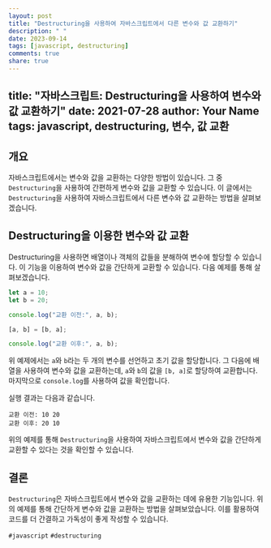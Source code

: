 ```yaml
---
layout: post
title: "Destructuring을 사용하여 자바스크립트에서 다른 변수와 값 교환하기"
description: " "
date: 2023-09-14
tags: [javascript, destructuring]
comments: true
share: true
---
```

title: "자바스크립트: Destructuring을 사용하여 변수와 값 교환하기"
date: 2021-07-28
author: Your Name
tags: javascript, destructuring, 변수, 값 교환
---

## 개요

자바스크립트에서는 변수와 값을 교환하는 다양한 방법이 있습니다. 그 중 `Destructuring`을 사용하여 간편하게 변수와 값을 교환할 수 있습니다. 이 글에서는 `Destructuring`을 사용하여 자바스크립트에서 다른 변수와 값 교환하는 방법을 살펴보겠습니다.

## Destructuring을 이용한 변수와 값 교환

Destructuring을 사용하면 배열이나 객체의 값들을 분해하여 변수에 할당할 수 있습니다. 이 기능을 이용하여 변수와 값을 간단하게 교환할 수 있습니다. 다음 예제를 통해 살펴보겠습니다.

```javascript
let a = 10;
let b = 20;

console.log("교환 이전:", a, b);

[a, b] = [b, a];

console.log("교환 이후:", a, b);
```

위 예제에서는 `a`와 `b`라는 두 개의 변수를 선언하고 초기 값을 할당합니다. 그 다음에 배열을 사용하여 변수와 값을 교환하는데, `a`와 `b`의 값을 `[b, a]`로 할당하여 교환합니다. 마지막으로 `console.log`를 사용하여 값을 확인합니다.

실행 결과는 다음과 같습니다.

```
교환 이전: 10 20
교환 이후: 20 10
```

위의 예제를 통해 `Destructuring`을 사용하여 자바스크립트에서 변수와 값을 간단하게 교환할 수 있다는 것을 확인할 수 있습니다.

## 결론

`Destructuring`은 자바스크립트에서 변수와 값을 교환하는 데에 유용한 기능입니다. 위의 예제를 통해 간단하게 변수와 값을 교환하는 방법을 살펴보았습니다. 이를 활용하여 코드를 더 간결하고 가독성이 좋게 작성할 수 있습니다.

`#javascript` `#destructuring`